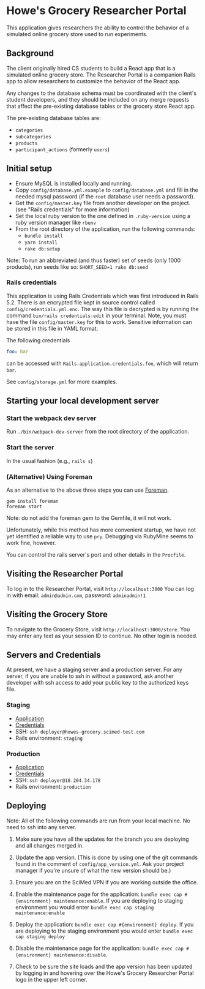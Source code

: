 # Howe's Grocery Researcher Portal

This application gives researchers the ability to control the behavior of a
simulated online grocery store used to run experiments.


## Background

The client originally hired CS students to build a React app that is a simulated
online grocery store. The Researcher Portal is a companion Rails app to allow
researchers to customize the behavior of the React app.

Any changes to the database schema must be coordinated with the
client's student developers, and they should be included on any merge requests
that affect the pre-existing database tables or the grocery store React app.

The pre-existing database tables are:

* `categories`
* `subcategories`
* `products`
* `participant_actions` (formerly `users`)

## Initial setup

* Ensure MySQL is installed locally and running.
* Copy `config/database.yml.example` to `config/database.yml` and fill in the
  needed mysql password (if the `root` database user needs a password).
* Get the `config/master.key` file from another developer on the project.
  (see "Rails credentials" for more information)
* Set the local ruby version to the one defined in `.ruby-version` using a ruby version manager like `rbenv`
* From the root directory of the application, run the following commands:
  * `bundle install`
  * `yarn install`
  * `rake db:setup`

Note: To run an abbreviated (and thus faster) set of seeds (only 1000 products), run seeds like so:
`SHORT_SEED=1 rake db:seed`

### Rails credentials

This application is using Rails Credentials which was first introduced in
Rails 5.2. There is an encrypted file kept in source control called
`config/credentials.yml.enc`. The way this file is decrypted is by running
the command `bin/rails credentials:edit` in your terminal. Note, you must have
the file `config/master.key` for this to work. Sensitive information can be
stored in this file in YAML format.

The following credentials

```yml
foo: bar
```
can be accessed with `Rails.application.credentials.foo`, which will return `bar`.

See `config/storage.yml` for more examples.

## Starting your local development server

### Start the webpack dev server

Run `./bin/webpack-dev-server` from the root directory of the application.

### Start the server

In the usual fashion (e.g., `rails s`)

### (Alternative) Using Foreman

As an alternative to the above three steps you can use
[Foreman](http://ddollar.github.io/foreman/).

```
gem install foreman
foreman start
```

Note: do not add the foreman gem to the Gemfile, it will not work.

Unfortunately, while this method has more convenient startup, we have not yet
identified a reliable way to use `pry`. Debugging via RubyMine seems to work
fine, however.

You can control the rails server's port and other details in the `Procfile`.


## Visiting the Researcher Portal

To log in to the Researcher Portal, visit `http://localhost:3000`
You can log in with email: `admin@admin.com`, password: `adminadmin!1`


## Visiting the Grocery Store

To navigate to the Grocery Store, visit `http://localhost:3000/store`. You may
enter any text as your session ID to continue.  No other login is needed.


## Servers and Credentials

At present, we have a staging server and a production server.  For any server, if you are unable to ssh in without a password, ask another developer with ssh access to add your public key to the authorized keys file.

### Staging

* [Application](https://howes-grocery.scimed-test.com/)
* [Credentials](https://credentials.scimed.local/servers/229)
* SSH: `ssh deployer@howes-grocery.scimed-test.com`
* Rails environment: `staging`

### Production

* [Application](https://18.204.34.178/)
* [Credentials](https://credentials.scimed.local/servers/230)
* SSH: `ssh deployer@18.204.34.178`
* Rails environment: `production`

## Deploying

Note: All of the following commands are run from your local machine. No need to ssh into any server.

1. Make sure you have all the updates for the branch you are deploying and
all changes merged in.

1. Update the app version. (This is done by using one of the git commands found in the comment of `config/app_version.yml`. Ask your project manager if you're unsure of what the new version should be.)

1. Ensure you are on the SciMed VPN if you are working outside the office.

1. Enable the maintenance page for the application: `bundle exec cap #{environment} maintenance:enable`. If you are deploying to staging environment you would enter
`bundle exec cap staging maintenance:enable`

1. Deploy the application: `bundle exec cap #{environment} deploy`. If you are
deploying to the staging environment you would enter `bundle exec cap staging deploy`

1. Disable the maintenance page for the application: `bundle exec cap #{environment}
maintenance:disable`.

1. Check to be sure the site loads and the app version has been updated by logging
in and hovering over the Howe's Grocery Researcher Portal logo in the upper left corner.
